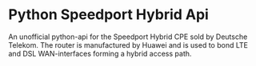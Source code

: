 # Python Speedport Hybrid Api
An unofficial python-api for the Speedport Hybrid CPE sold by Deutsche Telekom. The router is manufactured by Huawei and is used to bond LTE and DSL WAN-interfaces forming a hybrid access path.